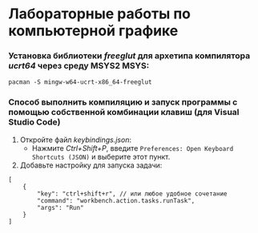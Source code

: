 # Лабораторные работы по компьютерной графике
### Установка библиотеки *freeglut* для архетипа компилятора *ucrt64* через среду MSYS2 MSYS:
```
pacman -S mingw-w64-ucrt-x86_64-freeglut
```
### Способ выполнить компиляцию и запуск программы с помощью собственной комбинации клавиш (для Visual Studio Code)
1. Откройте файл *keybindings.json*:
    - Нажмите *Ctrl+Shift+P*, введите `Preferences: Open Keyboard Shortcuts (JSON)` и выберите этот пункт.
2. Добавьте настройку для запуска задачи:
```
[
    {
        "key": "ctrl+shift+r", // или любое удобное сочетание
        "command": "workbench.action.tasks.runTask",
        "args": "Run"
    }
]
```
